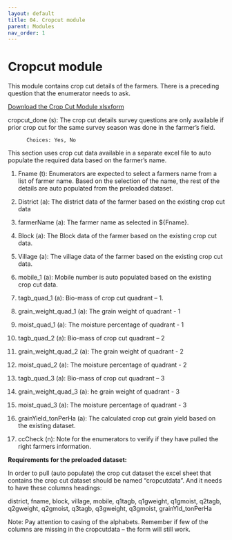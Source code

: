 ```yaml
---
layout: default
title: 04. Cropcut module
parent: Modules
nav_order: 1
---
```


# Cropcut module

This module contains crop cut details of the farmers. There is a preceding question that the enumerator needs to ask.

[Download the Crop Cut Module xlsxform](Modules/df_cropcut.xlsx) 

cropcut_done (s): The crop cut details survey questions are only available if prior crop cut for the same survey season was done in the farmer’s field.

          Choices: Yes, No

This section uses crop cut data available in a separate excel file to auto populate the required data based on the farmer’s name. 

1.  Fname (t): Enumerators are expected to select a farmers name from a list of farmer name. Based on the selection of the name, the rest of the details are auto populated from the  preloaded dataset. 

2.  District (a): The district data of the farmer based on the existing crop cut data

3.  farmerName (a): The farmer name as selected in ${Fname}.

4.  Block (a): The Block data of the farmer based on the existing crop cut data. 
5.  Village (a): The village data of the farmer based on the existing crop cut data.
6.  mobile_1 (a): Mobile number is auto populated based on the existing crop cut data. 
7.  tagb_quad_1 (a):  Bio-mass of crop cut quadrant – 1. 
8.  grain_weight_quad_1 (a): The grain weight of quadrant - 1
9.  moist_quad_1 (a): The moisture percentage of quadrant - 1
10. tagb_quad_2 (a): Bio-mass of crop cut quadrant – 2
11. grain_weight_quad_2 (a): The grain weight of quadrant - 2
12. moist_quad_2 (a): The moisture percentage of quadrant - 2
13. tagb_quad_3 (a):  Bio-mass of crop cut quadrant – 3
14. grain_weight_quad_3 (a): he grain weight of quadrant - 3
15. moist_quad_3 (a): The moisture percentage of quadrant - 3
16. grainYield_tonPerHa (a): The calculated crop cut grain yield based on the existing dataset. 
17. ccCheck  (n): Note for the enumerators to verify if they have pulled the right farmers information. 

<div class="alert">

**Requirements for the preloaded dataset:**

In order to pull (auto populate) the crop cut dataset the excel sheet that contains the crop cut dataset should be named “cropcutdata”. And it needs to have these columns headings:

district, fname, block, village, mobile, q1tagb, q1gweight, q1gmoist, q2tagb, q2gweight, q2gmoist, q3tagb, q3gweight, q3gmoist, grainYld_tonPerHa

Note: Pay attention to casing of the alphabets. 
Remember if few of the columns are missing in the cropcutdata – the form will still work. 
</div>